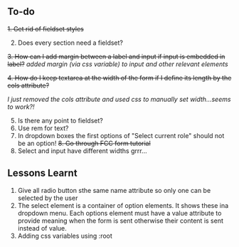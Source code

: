 ## To-do

~~1. Get rid of fieldset styles~~

2. Does every section need a fieldset?

~~3. How can I add margin between a label and input if input is embedded in label?~~ 
*added margin (via css variable) to input and other relevant elements*

~~4. How do I keep textarea at the width of the form if I define its length by the cols attribute?~~

*I just removed the cols attribute and used css to manually set width...seems to work?!*

5. Is there any point to fieldset?
6. Use rem for text?
7. In dropdown boxes the first options of "Select current role" should not be an option!
~~8. Go through FCC form tutorial~~ 
9. Select and input have different widths grrr...


## Lessons Learnt
1. Give all radio button sthe same name attribute so only one can be selected by the user
2. The select element is a container of option elements. It shows these ina dropdown menu. Each options element must have a value attribute to provide meaning when the form is sent otherwise their content is sent instead of value.
3. Adding css variables using :root